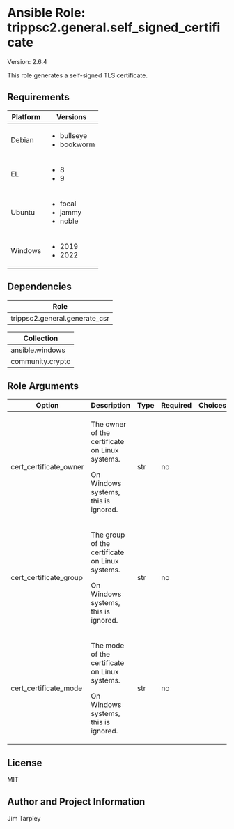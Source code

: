 <!-- BEGIN_ANSIBLE_DOCS -->

# Ansible Role: trippsc2.general.self_signed_certificate
Version: 2.6.4

This role generates a self-signed TLS certificate.

## Requirements

| Platform | Versions |
| -------- | -------- |
| Debian | <ul><li>bullseye</li><li>bookworm</li></ul> |
| EL | <ul><li>8</li><li>9</li></ul> |
| Ubuntu | <ul><li>focal</li><li>jammy</li><li>noble</li></ul> |
| Windows | <ul><li>2019</li><li>2022</li></ul> |

## Dependencies
| Role |
| ---- |
| trippsc2.general.generate_csr |

| Collection |
| ---------- |
| ansible.windows |
| community.crypto |

## Role Arguments
|Option|Description|Type|Required|Choices|Default|
|---|---|---|---|---|---|
| cert_certificate_owner | <p>The owner of the certificate on Linux systems.</p><p>On Windows systems, this is ignored.</p> | str | no |  | root |
| cert_certificate_group | <p>The group of the certificate on Linux systems.</p><p>On Windows systems, this is ignored.</p> | str | no |  | root |
| cert_certificate_mode | <p>The mode of the certificate on Linux systems.</p><p>On Windows systems, this is ignored.</p> | str | no |  | 0644 |


## License
MIT

## Author and Project Information
Jim Tarpley
<!-- END_ANSIBLE_DOCS -->
